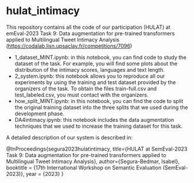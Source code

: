 # hulat_intimacy
This repository contains all the code of our participation (HULAT) at emEval-2023 Task 9: Data augmentation for pre-trained transformers applied to Multilingual Tweet Intimacy Analysis (https://codalab.lisn.upsaclay.fr/competitions/7096)

- 1_dataset_MINT.ipynb: in this notebook, you can find code to study the dataset of the task. For example, you will find some plots about the distribution of the intimacy scores, languages and text length. 
- 2_system.ipynb: this notebook allows you to reproduce all our experiments by using the training and test dataset provided by the organizers of the task. To obtain the files train-full.csv and test_labeled.csv, you must contact with the organizers.
- how_split_MINT.ipynb: in this notebook, you can find the code to split the original training dataset into the three splits that we used during the development phase. 
- DA4intimacy.ipynb: this notebook includes the data augmentation techniques that we used to increase the training dataset for this task. 

A detailed description of our system is described in: 

@InProceedings{segura2023hulatintimacy,
  title={HULAT at SemEval-2023 Task 9: Data augmentation for pre-trained transformers applied to Multilingual Tweet Intimacy Analysis},
  author={Segura-Bedmar, Isabel},
  booktitle = {17th International Workshop on Semantic Evaluation (SemEval-2023)},
  year = {2023}
}
